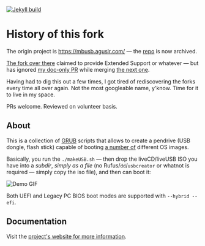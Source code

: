 [![Jekyll build](https://github.com/ulidtko/multibootusb/actions/workflows/ghpages.yml/badge.svg)](https://github.com/ulidtko/multibootusb/actions?query=workflow:ghpages)

# History of this fork

The origin project is <https://mbusb.aguslr.com/> — the [repo][origin] is now archived.

[The fork over there][fork-1] claimed to provide Extended Support or whatever — but has
ignored [my doc-only PR](https://github.com/hackerncoder/multibootusb/pull/47) while merging
[the next one](https://github.com/hackerncoder/multibootusb/pull/50).

Having had to dig this out a few times, I got tired of rediscovering the forks every time
all over again. Not the most googleable name, y'know. Time for it to live in my space.

PRs welcome. Reviewed on volunteer basis.

## About

This is a collection of [GRUB][] scripts that allows to create a pendrive (USB dongle, flash stick)
capable of booting [a number of][isos] different OS images.

Basically, you run the `./makeUSB.sh` — then drop the liveCD/liveUSB ISO you have into a *subdir*,
*simply as a file* (no Rufus/`dd`/`usbcreator` or whatnot is required — simply copy the iso file),
and then can boot it:

![Demo GIF](docs/assets/img/demo.gif)

Both UEFI and Legacy PC BIOS boot modes are supported with `--hybrid --efi`.

## Documentation

Visit the [project's website for more information][website].

[grub]: https://www.gnu.org/software/grub/
[isos]: https://ulidtko.github.io/multibootusb/isos.html
[website]: https://ulidtko.github.io/multibootusb/
[origin]: https://github.com/aguslr/multibootusb
[fork-1]: https://github.co/hackerncoder/multibootusb
